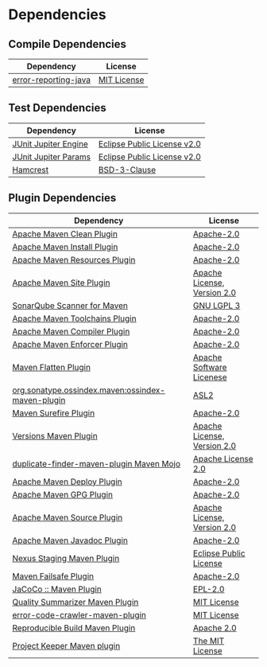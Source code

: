 <!-- @formatter:off -->
# Dependencies

## Compile Dependencies

| Dependency                | License          |
| ------------------------- | ---------------- |
| [error-reporting-java][0] | [MIT License][1] |

## Test Dependencies

| Dependency                | License                          |
| ------------------------- | -------------------------------- |
| [JUnit Jupiter Engine][2] | [Eclipse Public License v2.0][3] |
| [JUnit Jupiter Params][2] | [Eclipse Public License v2.0][3] |
| [Hamcrest][4]             | [BSD-3-Clause][5]                |

## Plugin Dependencies

| Dependency                                              | License                          |
| ------------------------------------------------------- | -------------------------------- |
| [Apache Maven Clean Plugin][6]                          | [Apache-2.0][7]                  |
| [Apache Maven Install Plugin][8]                        | [Apache-2.0][7]                  |
| [Apache Maven Resources Plugin][9]                      | [Apache-2.0][7]                  |
| [Apache Maven Site Plugin][10]                          | [Apache License, Version 2.0][7] |
| [SonarQube Scanner for Maven][11]                       | [GNU LGPL 3][12]                 |
| [Apache Maven Toolchains Plugin][13]                    | [Apache-2.0][7]                  |
| [Apache Maven Compiler Plugin][14]                      | [Apache-2.0][7]                  |
| [Apache Maven Enforcer Plugin][15]                      | [Apache-2.0][7]                  |
| [Maven Flatten Plugin][16]                              | [Apache Software Licenese][7]    |
| [org.sonatype.ossindex.maven:ossindex-maven-plugin][17] | [ASL2][18]                       |
| [Maven Surefire Plugin][19]                             | [Apache-2.0][7]                  |
| [Versions Maven Plugin][20]                             | [Apache License, Version 2.0][7] |
| [duplicate-finder-maven-plugin Maven Mojo][21]          | [Apache License 2.0][22]         |
| [Apache Maven Deploy Plugin][23]                        | [Apache-2.0][7]                  |
| [Apache Maven GPG Plugin][24]                           | [Apache-2.0][7]                  |
| [Apache Maven Source Plugin][25]                        | [Apache License, Version 2.0][7] |
| [Apache Maven Javadoc Plugin][26]                       | [Apache-2.0][7]                  |
| [Nexus Staging Maven Plugin][27]                        | [Eclipse Public License][28]     |
| [Maven Failsafe Plugin][29]                             | [Apache-2.0][7]                  |
| [JaCoCo :: Maven Plugin][30]                            | [EPL-2.0][31]                    |
| [Quality Summarizer Maven Plugin][32]                   | [MIT License][33]                |
| [error-code-crawler-maven-plugin][34]                   | [MIT License][35]                |
| [Reproducible Build Maven Plugin][36]                   | [Apache 2.0][18]                 |
| [Project Keeper Maven plugin][37]                       | [The MIT License][38]            |

[0]: https://github.com/exasol/error-reporting-java/
[1]: https://github.com/exasol/error-reporting-java/blob/main/LICENSE
[2]: https://junit.org/junit5/
[3]: https://www.eclipse.org/legal/epl-v20.html
[4]: http://hamcrest.org/JavaHamcrest/
[5]: https://raw.githubusercontent.com/hamcrest/JavaHamcrest/master/LICENSE
[6]: https://maven.apache.org/plugins/maven-clean-plugin/
[7]: https://www.apache.org/licenses/LICENSE-2.0.txt
[8]: https://maven.apache.org/plugins/maven-install-plugin/
[9]: https://maven.apache.org/plugins/maven-resources-plugin/
[10]: https://maven.apache.org/plugins/maven-site-plugin/
[11]: http://sonarsource.github.io/sonar-scanner-maven/
[12]: http://www.gnu.org/licenses/lgpl.txt
[13]: https://maven.apache.org/plugins/maven-toolchains-plugin/
[14]: https://maven.apache.org/plugins/maven-compiler-plugin/
[15]: https://maven.apache.org/enforcer/maven-enforcer-plugin/
[16]: https://www.mojohaus.org/flatten-maven-plugin/
[17]: https://sonatype.github.io/ossindex-maven/maven-plugin/
[18]: http://www.apache.org/licenses/LICENSE-2.0.txt
[19]: https://maven.apache.org/surefire/maven-surefire-plugin/
[20]: https://www.mojohaus.org/versions/versions-maven-plugin/
[21]: https://basepom.github.io/duplicate-finder-maven-plugin
[22]: http://www.apache.org/licenses/LICENSE-2.0.html
[23]: https://maven.apache.org/plugins/maven-deploy-plugin/
[24]: https://maven.apache.org/plugins/maven-gpg-plugin/
[25]: https://maven.apache.org/plugins/maven-source-plugin/
[26]: https://maven.apache.org/plugins/maven-javadoc-plugin/
[27]: http://www.sonatype.com/public-parent/nexus-maven-plugins/nexus-staging/nexus-staging-maven-plugin/
[28]: http://www.eclipse.org/legal/epl-v10.html
[29]: https://maven.apache.org/surefire/maven-failsafe-plugin/
[30]: https://www.jacoco.org/jacoco/trunk/doc/maven.html
[31]: https://www.eclipse.org/legal/epl-2.0/
[32]: https://github.com/exasol/quality-summarizer-maven-plugin/
[33]: https://github.com/exasol/quality-summarizer-maven-plugin/blob/main/LICENSE
[34]: https://github.com/exasol/error-code-crawler-maven-plugin/
[35]: https://github.com/exasol/error-code-crawler-maven-plugin/blob/main/LICENSE
[36]: http://zlika.github.io/reproducible-build-maven-plugin
[37]: https://github.com/exasol/project-keeper/
[38]: https://github.com/exasol/project-keeper/blob/main/LICENSE
